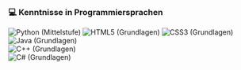 ### 💻 Kenntnisse in Programmiersprachen  
![Python](https://img.shields.io/badge/Python-3776AB?style=for-the-badge&logo=python&logoColor=white) (Mittelstufe) 
![HTML5](https://img.shields.io/badge/HTML5-E34F26?style=for-the-badge&logo=html5&logoColor=white)  (Grundlagen) 
![CSS3](https://img.shields.io/badge/CSS3-1572B6?style=for-the-badge&logo=css3&logoColor=white) (Grundlagen)   
![Java](https://img.shields.io/badge/Java-007396?style=for-the-badge&logo=java&logoColor=white) (Grundlagen)  
![C++](https://img.shields.io/badge/C++-00599C?style=for-the-badge&logo=c%2B%2B&logoColor=white) (Grundlagen)    
![C#](https://img.shields.io/badge/C%23-239120?style=for-the-badge&logo=c-sharp&logoColor=white) (Grundlagen)  
